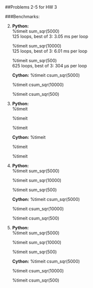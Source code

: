 ##Problems 2-5 for HW 3

###Benchmarks:

2) 
   **Python:**  
   %timeit sum_sqr(5000)  
   125 loops, best of 3: 3.05 ms per loop

   %timeit sum_sqr(10000)  
   125 loops, best of 3: 6.01 ms per loop

   %timeit sum_sqr(500)  
   625 loops, best of 3: 304 µs per loop
        
        
   **Cython:**
   %timeit csum_sqr(5000)  
        
   %timeit csum_sqr(10000)  
        
   %timeit csum_sqr(500)  


3) 
   **Python:**  
   %timeit 

   %timeit 

   %timeit 
        
        
   **Cython:**
   %timeit 
        
   %timeit 
        
   %timeit 
  
  
4) 
   **Python:**  
   %timeit sum_sqr(5000)  

   %timeit sum_sqr(10000)  

   %timeit sum_sqr(500)  
        
        
   **Cython:**
   %timeit csum_sqr(5000)  
        
   %timeit csum_sqr(10000)  
        
   %timeit csum_sqr(500)
   
   
5) 
   **Python:**  
   %timeit sum_sqr(5000)  

   %timeit sum_sqr(10000)  

   %timeit sum_sqr(500)  
        
        
   **Cython:**
   %timeit csum_sqr(5000)  
        
   %timeit csum_sqr(10000)  
        
   %timeit csum_sqr(500)
